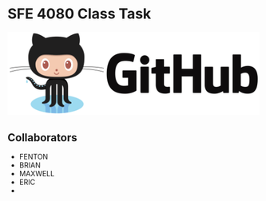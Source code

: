 # SFE 4080 Class Task

![masked cat logo](https://raw.githubusercontent.com/Fezaro/SFE4080/dev/github_PNG55.png)

## Collaborators 
- FENTON
- BRIAN
- MAXWELL
- ERIC
- 

